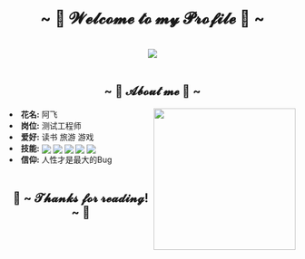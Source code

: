 <body>
    <h1 align="center">~ 💖 𝓦𝓮𝓵𝓬𝓸𝓶𝓮 𝓽𝓸 𝓶𝔂 𝓟𝓻𝓸𝓯𝓲𝓵𝓮 💖 ~</h1>
    <br>
    <div align="center">
        <img src="https://media.giphy.com/media/JLYQnbND9gkYU/giphy.gif">
    </div>
    <br>
    <div>
        <h2 align="center"> ~ 🐼 𝓐𝓫𝓸𝓾𝓽 𝓶𝓮 🐼 ~</h2>
        <img src="https://media.giphy.com/media/1H5tRrKQ44hWg/giphy.gif"
            align="right" width="250">
        <li>
            <b height="80">花名:</b> 阿飞
            </br>
        </li>
        <li>
            <b height="80">岗位:</b> 测试工程师
        </li>
        <li>
            <b height="80">爱好:</b> 读书 旅游 游戏
        </li>
        <div>
            <li>
                <b height="80">技能:</b>
                <img valign="middle"
                    src="https://img.shields.io/badge/java%20-%23E34F26.svg?&style=flat&logo=java&logoColor=white" />
                <img valign="middle"
                    src="https://img.shields.io/badge/python%20-%2331A8FF.svg?&style=flat&logo=python&logoColor=white" />
                <img valign="middle"
                    src="https://img.shields.io/badge/idea%20-%2343853D.svg?&style=flat&logo=intellij%20idea&logoColor=white" />
                <img valign="middle"
                    src="https://img.shields.io/badge/maven%20-%23323330.svg?&style=flat&logo=apache%20maven&logoColor=%23F7DF1E" />
                <img valign="middle"
                    src="https://img.shields.io/badge/git%20-%23F06033.svg?&style=flat&logo=git&logoColor=white" />
            </li>
        </div>
        <li>
           <b height="80">信仰:</b> 人性才是最大的Bug
        </li>
    </div>
     </br>
    <h2 align="center">💖 ~ 𝓣𝓱𝓪𝓷𝓴𝓼 𝓯𝓸𝓻 𝓻𝓮𝓪𝓭𝓲𝓷𝓰! ~ 💖</h2>
</body>
